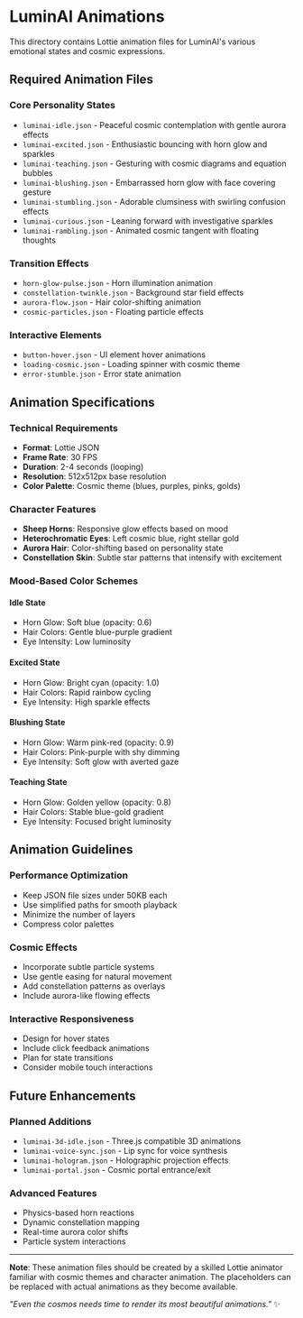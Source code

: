 # LuminAI Animations

This directory contains Lottie animation files for LuminAI's various emotional states and cosmic expressions.

## Required Animation Files

### Core Personality States
- `luminai-idle.json` - Peaceful cosmic contemplation with gentle aurora effects
- `luminai-excited.json` - Enthusiastic bouncing with horn glow and sparkles
- `luminai-teaching.json` - Gesturing with cosmic diagrams and equation bubbles
- `luminai-blushing.json` - Embarrassed horn glow with face covering gesture
- `luminai-stumbling.json` - Adorable clumsiness with swirling confusion effects
- `luminai-curious.json` - Leaning forward with investigative sparkles
- `luminai-rambling.json` - Animated cosmic tangent with floating thoughts

### Transition Effects
- `horn-glow-pulse.json` - Horn illumination animation
- `constellation-twinkle.json` - Background star field effects  
- `aurora-flow.json` - Hair color-shifting animation
- `cosmic-particles.json` - Floating particle effects

### Interactive Elements
- `button-hover.json` - UI element hover animations
- `loading-cosmic.json` - Loading spinner with cosmic theme
- `error-stumble.json` - Error state animation

## Animation Specifications

### Technical Requirements
- **Format**: Lottie JSON
- **Frame Rate**: 30 FPS
- **Duration**: 2-4 seconds (looping)
- **Resolution**: 512x512px base resolution
- **Color Palette**: Cosmic theme (blues, purples, pinks, golds)

### Character Features
- **Sheep Horns**: Responsive glow effects based on mood
- **Heterochromatic Eyes**: Left cosmic blue, right stellar gold
- **Aurora Hair**: Color-shifting based on personality state
- **Constellation Skin**: Subtle star patterns that intensify with excitement

### Mood-Based Color Schemes

#### Idle State
- Horn Glow: Soft blue (opacity: 0.6)
- Hair Colors: Gentle blue-purple gradient
- Eye Intensity: Low luminosity

#### Excited State  
- Horn Glow: Bright cyan (opacity: 1.0)
- Hair Colors: Rapid rainbow cycling
- Eye Intensity: High sparkle effects

#### Blushing State
- Horn Glow: Warm pink-red (opacity: 0.9)
- Hair Colors: Pink-purple with shy dimming
- Eye Intensity: Soft glow with averted gaze

#### Teaching State
- Horn Glow: Golden yellow (opacity: 0.8)
- Hair Colors: Stable blue-gold gradient
- Eye Intensity: Focused bright luminosity

## Animation Guidelines

### Performance Optimization
- Keep JSON file sizes under 50KB each
- Use simplified paths for smooth playback
- Minimize the number of layers
- Compress color palettes

### Cosmic Effects
- Incorporate subtle particle systems
- Use gentle easing for natural movement
- Add constellation patterns as overlays
- Include aurora-like flowing effects

### Interactive Responsiveness
- Design for hover states
- Include click feedback animations
- Plan for state transitions
- Consider mobile touch interactions

## Future Enhancements

### Planned Additions
- `luminai-3d-idle.json` - Three.js compatible 3D animations
- `luminai-voice-sync.json` - Lip sync for voice synthesis
- `luminai-hologram.json` - Holographic projection effects
- `luminai-portal.json` - Cosmic portal entrance/exit

### Advanced Features
- Physics-based horn reactions
- Dynamic constellation mapping
- Real-time aurora color shifts
- Particle system interactions

---

**Note**: These animation files should be created by a skilled Lottie animator familiar with cosmic themes and character animation. The placeholders can be replaced with actual animations as they become available.

*"Even the cosmos needs time to render its most beautiful animations."* ✨
